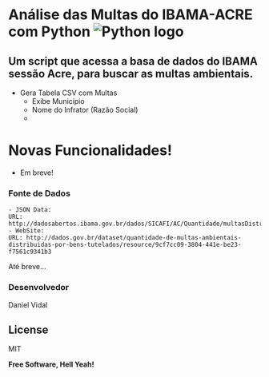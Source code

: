 # Análise das Multas do IBAMA-ACRE com Python ![Python logo](https://www.python.org/static/opengraph-icon-200x200.png)


Um script que acessa a basa de dados do IBAMA sessão Acre, para buscar as multas ambientais.
-

  - Gera Tabela CSV com Multas
     - Exibe Município
     - Nome do Infrator (Razão Social)
     - 

# Novas Funcionalidades!

  - Em breve!

### Fonte de Dados
    - JSON Data:
    URL: http://dadosabertos.ibama.gov.br/dados/SICAFI/AC/Quantidade/multasDistribuidasBensTutelados.json
    - WebSite:
    URL: http://dados.gov.br/dataset/quantidade-de-multas-ambientais-distribuidas-por-bens-tutelados/resource/9cf7cc09-3804-441e-be23-f7561c9341b3


Até breve...



### Desenvolvedor

Daniel Vidal




License
----

MIT


**Free Software, Hell Yeah!**

[//]: # (These are reference links used in the body of this note and get stripped out when the markdown processor does its job. There is no need to format nicely because it shouldn't be seen. Thanks SO - http://stackoverflow.com/questions/4823468/store-comments-in-markdown-syntax)


